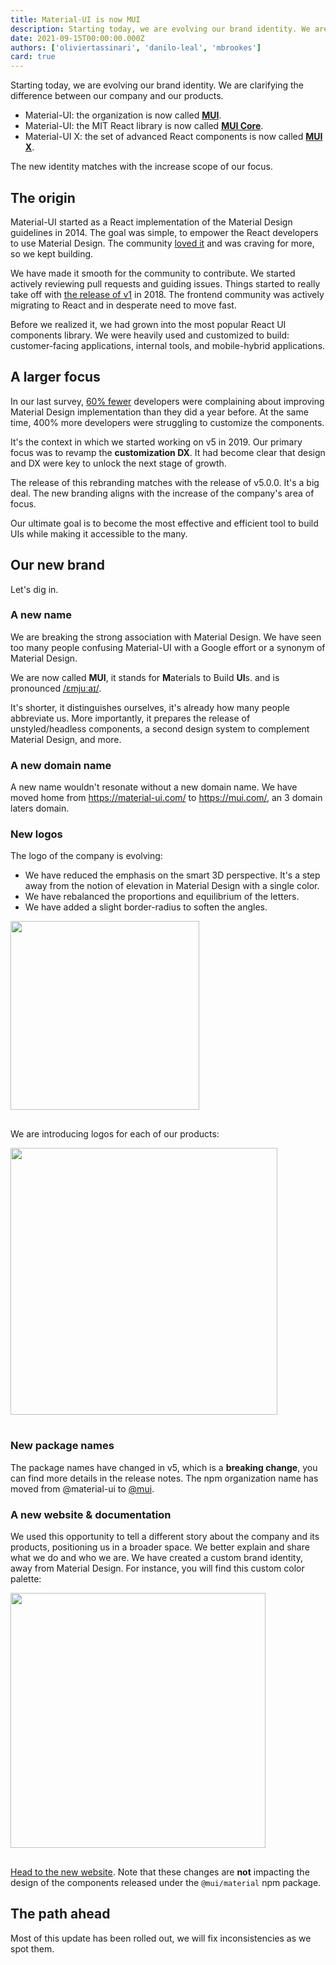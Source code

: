 ```yaml
---
title: Material-UI is now MUI
description: Starting today, we are evolving our brand identity. We are clarifying the difference between our company and our products.
date: 2021-09-15T00:00:00.000Z
authors: ['oliviertassinari', 'danilo-leal', 'mbrookes']
card: true
---
```


Starting today, we are evolving our brand identity. We are clarifying the difference between our company and our products.

- Material-UI: the organization is now called [**MUI**](https://github.com/mui-org/).
- Material-UI: the MIT React library is now called [**MUI Core**](https://github.com/mui-org/material-ui).
- Material-UI X: the set of advanced React components is now called [**MUI X**](https://github.com/mui-org/material-ui-x).

The new identity matches with the increase scope of our focus.

## The origin

Material-UI started as a React implementation of the Material Design guidelines in 2014.
The goal was simple, to empower the React developers to use Material Design.
The community [loved it](https://news.ycombinator.com/item?id=8582439) and was craving for more, so we kept building.

We have made it smooth for the community to contribute.
We started actively reviewing pull requests and guiding issues.
Things started to really take off with [the release of v1](/blog/material-ui-v1-is-out/) in 2018.
The frontend community was actively migrating to React and in desperate need to move fast.

Before we realized it, we had grown into the most popular React UI components library.
We were heavily used and customized to build: customer-facing applications, internal tools, and mobile-hybrid applications.

## A larger focus

In our last survey, [60% fewer](/blog/2020-developer-survey-results/#comparison-with-last-year) developers were complaining about improving Material Design implementation than they did a year before.
At the same time, 400% more developers were struggling to customize the components.

It's the context in which we started working on v5 in 2019.
Our primary focus was to revamp the **customization DX**.
It had become clear that design and DX were key to unlock the next stage of growth.

The release of this rebranding matches with the release of v5.0.0.
It's a big deal.
The new branding aligns with the increase of the company's area of focus.

Our ultimate goal is to become the most effective and efficient tool to build UIs while making it accessible to the many.

## Our new brand

Let's dig in.

### A new name

We are breaking the strong association with Material Design.
We have seen too many people confusing Material-UI with a Google effort or a synonym of Material Design.

We are now called **MUI**, it stands for **M**aterials to Build **UI**s.
and is pronounced [/ɛmjuːaɪ/](http://ipa-reader.xyz/?text=%C9%9Bmju%CB%90a%C9%AA).

It's shorter, it distinguishes ourselves, it's already how many people abbreviate us.
More importantly, it prepares the release of unstyled/headless components, a second design system to complement Material Design, and more.

### A new domain name

A new name wouldn't resonate without a new domain name.
We have moved home from https://material-ui.com/ to https://mui.com/, an 3 domain laters domain.

### New logos

The logo of the company is evolving:

- We have reduced the emphasis on the smart 3D perspective. It's a step away from the notion of elevation in Material Design with a single color.
- We have rebalanced the proportions and equilibrium of the letters.
- We have added a slight border-radius to soften the angles.

<img loading="lazy" src="/static/blog/material-ui-is-now-mui/old-new.png" alt="" style="width: 302px; margin-bottom: 16px;" />

We are introducing logos for each of our products:

<img loading="lazy" src="/static/blog/material-ui-is-now-mui/products.png" alt="" style="width: 427px; margin-bottom: 16px;" />

### New package names

The package names have changed in v5, which is a **breaking change**, you can find more details in the release notes.
The npm organization name has moved from @material-ui to [@mui](https://www.npmjs.com/org/mui).

### A new website & documentation

We used this opportunity to tell a different story about the company and its products, positioning us in a broader space.
We better explain and share what we do and who we are.
We have created a custom brand identity, away from Material Design.
For instance, you will find this custom color palette:

<img loading="lazy" src="/static/blog/material-ui-is-now-mui/palette.png" alt="" style="width: 408px; margin-bottom: 16px;" />

[Head to the new website](/).
Note that these changes are **not** impacting the design of the components released under the `@mui/material` npm package.

## The path ahead

Most of this update has been rolled out, we will fix inconsistencies as we spot them.

